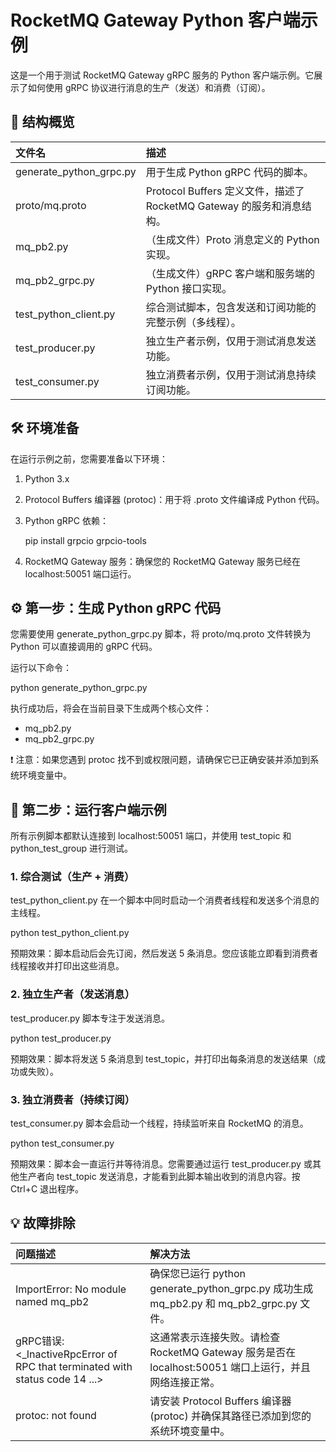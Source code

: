 RocketMQ Gateway Python 客户端示例
=============================================

这是一个用于测试 RocketMQ Gateway gRPC 服务的 Python 客户端示例。它展示了如何使用 gRPC 协议进行消息的生产（发送）和消费（订阅）。

🚀 结构概览
---------------------

| 文件名 | 描述 |
| :--- | :--- |
| generate_python_grpc.py | 用于生成 Python gRPC 代码的脚本。 |
| proto/mq.proto | Protocol Buffers 定义文件，描述了 RocketMQ Gateway 的服务和消息结构。 |
| mq_pb2.py | （生成文件）Proto 消息定义的 Python 实现。 |
| mq_pb2_grpc.py | （生成文件）gRPC 客户端和服务端的 Python 接口实现。 |
| test_python_client.py | 综合测试脚本，包含发送和订阅功能的完整示例（多线程）。 |
| test_producer.py | 独立生产者示例，仅用于测试消息发送功能。 |
| test_consumer.py | 独立消费者示例，仅用于测试消息持续订阅功能。 |

🛠️ 环境准备
---------------------

在运行示例之前，您需要准备以下环境：

1.  Python 3.x
2.  Protocol Buffers 编译器 (protoc)：用于将 .proto 文件编译成 Python 代码。
3.  Python gRPC 依赖：

    pip install grpcio grpcio-tools

4.  RocketMQ Gateway 服务：确保您的 RocketMQ Gateway 服务已经在 localhost:50051 端口运行。

⚙️ 第一步：生成 Python gRPC 代码
-------------------------------------

您需要使用 generate_python_grpc.py 脚本，将 proto/mq.proto 文件转换为 Python 可以直接调用的 gRPC 代码。

运行以下命令：

python generate_python_grpc.py

执行成功后，将会在当前目录下生成两个核心文件：

-   mq_pb2.py
-   mq_pb2_grpc.py

❗ 注意：如果您遇到 protoc 找不到或权限问题，请确保它已正确安装并添加到系统环境变量中。

🧪 第二步：运行客户端示例
-------------------------------------

所有示例脚本都默认连接到 localhost:50051 端口，并使用 test_topic 和 python_test_group 进行测试。

### 1. 综合测试（生产 + 消费）

test_python_client.py 在一个脚本中同时启动一个消费者线程和发送多个消息的主线程。

python test_python_client.py

预期效果：脚本启动后会先订阅，然后发送 5 条消息。您应该能立即看到消费者线程接收并打印出这些消息。

### 2. 独立生产者（发送消息）

test_producer.py 脚本专注于发送消息。

python test_producer.py

预期效果：脚本将发送 5 条消息到 test_topic，并打印出每条消息的发送结果（成功或失败）。

### 3. 独立消费者（持续订阅）

test_consumer.py 脚本会启动一个线程，持续监听来自 RocketMQ 的消息。

python test_consumer.py

预期效果：脚本会一直运行并等待消息。您需要通过运行 test_producer.py 或其他生产者向 test_topic 发送消息，才能看到此脚本输出收到的消息内容。按 Ctrl+C 退出程序。

💡 故障排除
---------------------

| 问题描述 | 解决方法 |
| :--- | :--- |
| ImportError: No module named mq_pb2 | 确保您已运行 python generate_python_grpc.py 成功生成 mq_pb2.py 和 mq_pb2_grpc.py 文件。 |
| gRPC错误: <_InactiveRpcError of RPC that terminated with status code 14 ...> | 这通常表示连接失败。请检查 RocketMQ Gateway 服务是否在 localhost:50051 端口上运行，并且网络连接正常。 |
| protoc: not found | 请安装 Protocol Buffers 编译器 (protoc) 并确保其路径已添加到您的系统环境变量中。 |